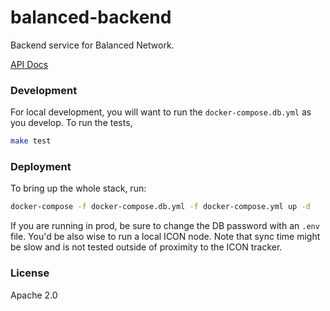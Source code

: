 # balanced-backend

Backend service for Balanced Network. 

[API Docs](https://balanced.icon.community/api/v1/docs)

### Development

For local development, you will want to run the `docker-compose.db.yml` as you develop. To run the tests,

```bash
make test
```

### Deployment 

To bring up the whole stack, run:

```bash
docker-compose -f docker-compose.db.yml -f docker-compose.yml up -d
```

If you are running in prod, be sure to change the DB password with an `.env` file. You'd be also wise to run a local ICON node. Note that sync time might be slow and is not tested outside of proximity to the ICON tracker. 

### License 

Apache 2.0

